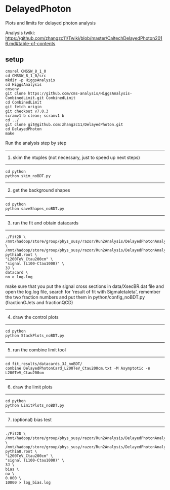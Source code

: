 # DelayedPhoton

Plots and limits for delayed photon analysis

Analysis twiki: https://github.com/zhangzc11/Twiki/blob/master/CaltechDelayedPhoton2016.md#table-of-contents

setup
-----------------------------
```
cmsrel CMSSW_8_1_0
cd CMSSW_8_1_0/src
mkdir -p HiggsAnalysis
cd HiggsAnalysis
cmsenv
git clone https://github.com/cms-analysis/HiggsAnalysis-CombinedLimit.git CombinedLimit
cd CombinedLimit
git fetch origin
git checkout v7.0.3
scramv1 b clean; scramv1 b
cd ../
git clone git@github.com:zhangzc11/DelayedPhoton.git
cd DelayedPhoton
make
```

Run the analysis step by step

-----------------------------
1. skim the ntuples (not necessary, just to speed up next steps)
-----------------------------
```
cd python
python skim_noBDT.py
```

-----------------------------
2. get the background shapes
-----------------------------
```
cd python 
python saveShapes_noBDT.py
```

-----------------------------
3. run the fit and obtain datacards
-----------------------------
```
./Fit2D \
/mnt/hadoop/store/group/phys_susy/razor/Run2Analysis/DelayedPhotonAnalysis/2016/orderByPt/skim_noBDT/DelayedPhoton_DoubleEG_2016All_GoodLumi.root \
/mnt/hadoop/store/group/phys_susy/razor/Run2Analysis/DelayedPhotonAnalysis/2016/orderByPt/skim_noBDT/GMSB_L200TeV_Ctau200cm_13TeV-pythia8.root \
"L200TeV_Ctau200cm" \
"signal (L100-Ctau1000)" \
3J \
datacard \
no > log.log
```
make sure that you put the signal cross sections in data/XsecBR.dat file
and open the log.log file, search for 'result of fit with SigmaIetaIeta', remember the two fraction numbers and put them in python/config_noBDT.py (fractionGJets and fractionQCD)

-----------------------------
4. draw the control plots
-----------------------------
```
cd python
python StackPlots_noBDT.py
```

-----------------------------
5. run the combine limit tool
-----------------------------
```
cd fit_results/datacards_3J_noBDT/
combine DelayedPhotonCard_L200TeV_Ctau200cm.txt -M Asymptotic -n L200TeV_Ctau200cm
```

-----------------------------
6. draw the limit plots
-----------------------------
```
cd python
python LimitPlots_noBDT.py
```
-----------------------------
7. (optional) bias test
-----------------------------
```
./Fit2D \
/mnt/hadoop/store/group/phys_susy/razor/Run2Analysis/DelayedPhotonAnalysis/2016/orderByPt/skim_noBDT/DelayedPhoton_DoubleEG_2016All_GoodLumi.root \
/mnt/hadoop/store/group/phys_susy/razor/Run2Analysis/DelayedPhotonAnalysis/2016/orderByPt/skim_noBDT/GMSB_L200TeV_Ctau200cm_13TeV-pythia8.root \
"L200TeV_Ctau200cm" \
"signal (L100-Ctau1000)" \
3J \
bias \
no \
0.000 \
10000 > log_bias.log
```



